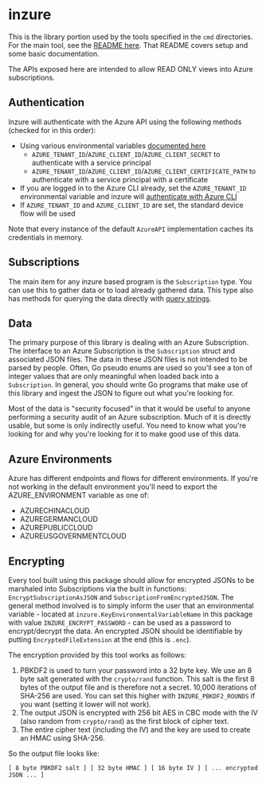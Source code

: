 # inzure

This is the library portion used by the tools specified in the `cmd` directories. For the main tool, see the [README here](cmd/inzure/README.md). That README covers setup and some basic documentation.

The APIs exposed here are intended to allow READ ONLY views into Azure subscriptions.

## Authentication

Inzure will authenticate with the Azure API using the following methods (checked for in this order):

- Using various environmental variables [documented here](https://pkg.go.dev/github.com/Azure/azure-sdk-for-go/sdk/azidentity#EnvironmentCredential)
    + `AZURE_TENANT_ID`/`AZURE_CLIENT_ID`/`AZURE_CLIENT_SECRET` to authenticate with a service principal
    + `AZURE_TENANT_ID`/`AZURE_CLIENT_ID`/`AZURE_CLIENT_CERTIFICATE_PATH` to authenticate with a service principal with a certificate
- If you are logged in to the Azure CLI already, set the `AZURE_TENANT_ID` environmental variable and inzure will [authenticate with Azure CLI](https://pkg.go.dev/github.com/Azure/azure-sdk-for-go/sdk/azidentity#AzureCLICredential)
- If `AZURE_TENANT_ID` and `AZURE_CLIENT_ID` are set, the standard device flow will be used

Note that every instance of the default `AzureAPI` implementation caches its credentials in memory.

## Subscriptions

The main item for any inzure based program is the `Subscription` type. You can use this to gather data or to load already gathered data. This type also has methods for querying the data directly with [query strings](QUERY_STRINGS.md).

## Data

The primary purpose of this library is dealing with an Azure Subscription. The interface to an Azure Subscription is the `Subscription` struct and associated JSON files. The data in these JSON files is not intended to be parsed by people. Often, Go pseudo enums are used so you'll see a ton of integer values that are only meaningful when loaded back into a `Subscription`. In general, you should write Go programs that make use of this library and ingest the JSON to figure out what you're looking for.

Most of the data is "security focused" in that it would be useful to anyone performing a security audit of an Azure subscription. Much of it is directly usable, but some is only indirectly useful. You need to know what you're looking for and why you're looking for it to make good use of this data.

## Azure Environments

Azure has different endpoints and flows for different environments. If you're not working in the default environment you'll need to export the AZURE_ENVIRONMENT variable as one of:

- AZURECHINACLOUD
- AZUREGERMANCLOUD
- AZUREPUBLICCLOUD
- AZUREUSGOVERNMENTCLOUD

## Encrypting

Every tool built using this package should allow for encrypted JSONs to be marshaled into Subscriptions via the built in functions: `EncryptSubscriptionAsJSON` and `SubscriptionFromEncryptedJSON`. The general method involved is to simply inform the user that an environmental variable - located at `inzure.KeyEnvironmentalVariableName` in this package with value `INZURE_ENCRYPT_PASSWORD` - can be used as a password to encrypt/decrypt the data. An encrypted JSON should be identifiable by putting `EncryptedFileExtension` at the end (this is `.enc`).

The encryption provided by this tool works as follows:

1. PBKDF2 is used to turn your password into a 32 byte key. We use an 8 byte salt generated with the `crypto/rand` function. This salt is the first 8 bytes of the output file and is therefore not a secret. 10,000 iterations of SHA-256 are used. You can set this higher with `INZURE_PBKDF2_ROUNDS` if you want (setting it lower will not work).
2. The output JSON is encrypted with 256 bit AES in CBC mode with the IV (also random from `crypto/rand`) as the first block of cipher text.
3. The entire cipher text (including the IV) and the key are used to create an HMAC using SHA-256.

So the output file looks like:

```
[ 8 byte PBKDF2 salt ] [ 32 byte HMAC ] [ 16 byte IV ] [ ... encrypted JSON ... ]
```

